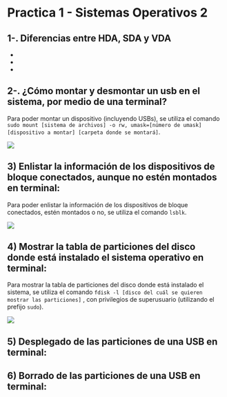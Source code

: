 # Practica 1 - Sistemas Operativos 2
## 1-. Diferencias entre HDA, SDA y VDA 
-
-
-

## 2-. ¿Cómo montar y desmontar un usb en el sistema, por medio de una terminal?
Para poder montar un dispositivo (incluyendo USBs), se utiliza el comando `sudo mount [sistema de archivos] -o rw, umask=[número de umask] [dispositivo a montar] [carpeta donde se montará]`.

![](https://github.com/TavSc/Practica-1-SO2/blob/f77772108087a117998155f009da29329805eb7e/Im%C3%A1genes/2.1.png)

## 3) Enlistar la información de los dispositivos de bloque conectados, aunque no estén montados en terminal:
Para poder enlistar la información de los dispositivos de bloque conectados, estén montados o no, se utiliza el comando `lsblk`.

![](https://github.com/TavSc/Practica-1-SO2/blob/48ca4597342f4594b9f27be124d768f259120b57/Im%C3%A1genes/3.png)

## 4) Mostrar la tabla de particiones del disco donde está instalado el sistema operativo en terminal:
Para mostrar la tabla de particiones del disco donde está instalado el sistema, se utiliza el comando `fdisk -l [disco del cuál se quieren mostrar las particiones]` , con privilegios de superusuario (utilizando el prefijo `sudo`).

![](https://github.com/TavSc/Practica-1-SO2/blob/8efa9a984bb044b4e8e2fc462dfa5ab1649b8b73/Im%C3%A1genes/4.2.png)

## 5) Desplegado de las particiones de una USB en terminal:

## 6) Borrado de las particiones de una USB en terminal: